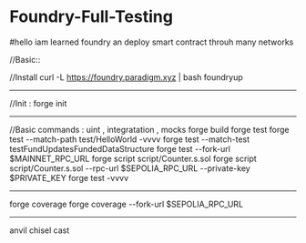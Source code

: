 # Foundry-Full-Testing
#hello 
iam learned foundry an deploy smart contract throuh many networks 

//Basic::

 //Install
curl -L https://foundry.paradigm.xyz | bash
foundryup

-------------------------------
 //Init :
forge init

-------------------------------
 //Basic commands : uint , integratation ,  mocks
forge build
forge test
forge test --match-path test/HelloWorld -vvvv
forge test --match-test testFundUpdatesFundedDataStructure
forge test --fork-url $MAINNET_RPC_URL
forge script  script/Counter.s.sol
forge script  script/Counter.s.sol --rpc-url $SEPOLIA_RPC_URL   --private-key  $PRIVATE_KEY
forge test -vvvv

---------------

forge coverage
forge coverage --fork-url $SEPOLIA_RPC_URL


------------

anvil 
chisel
cast


